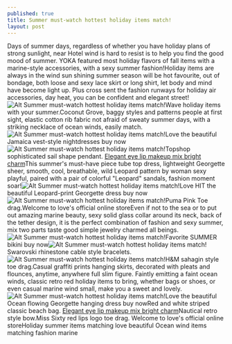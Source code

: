 ```yaml
---
published: true
title: Summer must-watch hottest holiday items match!
layout: post
---
```

Days of summer days, regardless of whether you have holiday plans of strong sunlight, near Hotel wind is hard to resist is to help you find the good mood of summer. YOKA featured most holiday flavors of fall items with a marine-style accessories, with a sexy summer fashion!Holiday items are always in the wind sun shining summer season will be hot favourite, out of bondage, both loose and sexy lace skirt or long shirt, let body and mind have become light up. Plus cross sent the fashion runways for holiday air accessories, day heat, you can be confident and elegant street!![Alt Summer must-watch hottest holiday items match!](http://spongebob8.files.wordpress.com/2016/04/783c6aff.jpeg)Wave holiday items with your summer.Coconut Grove, baggy styles and patterns people at first sight, elastic cotton rib fabric not afraid of sweaty summer days, with a striking necklace of ocean winds, easily match.![Alt Summer must-watch hottest holiday items match!](http://spongebob8.files.wordpress.com/2016/04/7837cb4f.jpeg)Love the beautiful Jamaica vest-style nightdresses buy now![Alt Summer must-watch hottest holiday items match!](http://spongebob8.files.wordpress.com/2016/04/783a9df1.jpeg)Topshop sophisticated sail shape pendant. [Elegant eye lip makeup mix bright charm](http://moshino.github.io/2016/04/19/elegant-eye-lip-makeup-mix-bright-charm.html)This summer\'s must-have piece tube top dress, lightweight Georgette sheer, smooth, cool, breathable, wild Leopard pattern by woman sexy playful, paired with a pair of colorful \"Leopard\" sandals, fashion moment soar!![Alt Summer must-watch hottest holiday items match!](http://spongebob8.files.wordpress.com/2016/04/7841b65d.jpeg)Love HIT the beautiful Leopard-print Georgette dress buy now![Alt Summer must-watch hottest holiday items match!](http://spongebob8.files.wordpress.com/2016/04/78426c5f.jpeg)Puma Pink Toe drag.Welcome to love\'s official online storeEven if not to the sea or to put out amazing marine beauty, sexy solid glass collar around its neck, back of the tether design, it is the perfect combination of fashion and sexy summer, mix two parts taste good simple jewelry charmed all beings.![Alt Summer must-watch hottest holiday items match!](http://spongebob8.files.wordpress.com/2016/04/783bb08c.jpeg)Favorite SUMMER bikini buy now![Alt Summer must-watch hottest holiday items match!](http://spongebob8.files.wordpress.com/2016/04/783bbd37.jpeg)Swarovski rhinestone cable style bracelets.![Alt Summer must-watch hottest holiday items match!](http://spongebob8.files.wordpress.com/2016/04/783443f4.jpeg)H&M sahagin style toe drag.Casual graffiti prints hanging skirts, decorated with pleats and flounces, anytime, anywhere full slim figure. Faintly emitting a faint ocean winds, classic retro red holiday items to bring, whether bags or shoes, or even casual marine wind small, make you a sweet and lovely.![Alt Summer must-watch hottest holiday items match!](http://spongebob8.files.wordpress.com/2016/04/783b9813.jpeg)Love the beautiful Ocean flowing Georgette hanging dress buy nowRed and white striped classic beach bag. [Elegant eye lip makeup mix bright charm](http://moshino.github.io/2016/04/19/elegant-eye-lip-makeup-mix-bright-charm.html)Nautical retro style bow.Miss Sixty red lips logo toe drag. Welcome to love\'s official online storeHoliday summer items matching love beautiful Ocean wind items matching fashion marine